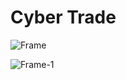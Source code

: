 # Cyber Trade
![Frame](https://github.com/user-attachments/assets/7f90ae36-a6f5-4a78-ba0a-7bf0bbec1749)

![Frame-1](https://github.com/user-attachments/assets/2d0975ee-64b7-4369-9f0d-e983c980fbf9)
